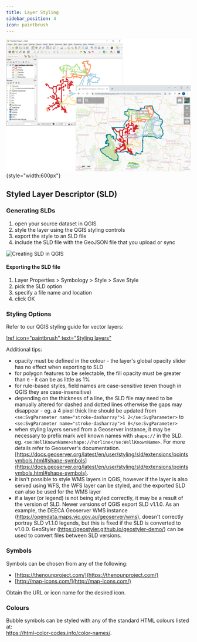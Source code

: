 ```yaml
---
title: Layer Styling
sidebar_position: 4
icon: paintbrush
---
```


![](/static/img/tweet-gallery/northern_grampians_waste_route_styling.png){style="width:600px"}

## Styled Layer Descriptor (SLD)

### Generating SLDs

1. open your source dataset in QGIS
2. style the layer using the QGIS styling controls
3. export the style to an SLD file
4. include the SLD file with the GeoJSON file that you upload or sync

![Creating SLD in QGIS](./img/creating-sld-in-qgis.gif)

#### Exporting the SLD file

1. Layer Properties > Symbology > Style > Save Style
2. pick the SLD option
3. specify a file name and location
4. click OK

### Styling Options

Refer to our QGIS styling guide for vector layers:

[!ref icon="paintbrush" text="Styling layers"](./qgis/styling-layers.md)

Additional tips:

* opacity must be defined in the colour - the layer's global opacity slider has no effect when exporting to SLD
* for polygon features to be selectable, the fill opacity must be greater than `0` - it can be as little as 1%
* for rule-based styles, field names are case-sensitive (even though in QGIS they are case-insensitive)
* depending on the thickness of a line, the SLD file may need to be manually altered for dashed and dotted lines otherwise the gaps may disappear - eg. a 4 pixel thick line should be updated from `<se:SvgParameter name="stroke-dasharray">1 2</se:SvgParameter>` to `<se:SvgParameter name="stroke-dasharray">4 8</se:SvgParameter>`
* when styling layers served from a Geoserver instance, it may be necessary to prefix mark well known names with `shape://` in the SLD. eg. `<se:WellKnownName>shape://horline</se:WellKnownName>`.  For more details refer to Geoserver's documentation. [https://docs.geoserver.org/latest/en/user/styling/sld/extensions/pointsymbols.html#shape-symbols](https://docs.geoserver.org/latest/en/user/styling/sld/extensions/pointsymbols.html#shape-symbols).
* it isn't possible to style WMS layers in QGIS, however if the layer is also served using WFS, the WFS layer can be styled, and the exported SLD can also be used for the WMS layer
* if a layer (or legend) is not being styled correctly, it may be a result of the version of SLD.  Newer versions of QGIS export SLD v1.1.0.  As an example, the DEECA Geoserver WMS instance (https://opendata.maps.vic.gov.au/geoserver/wms), doesn't correctly portray SLD v1.1.0 legends, but this is fixed if the SLD is converted to v1.0.0.  GeoStyler (https://geostyler.github.io/geostyler-demo/) can be used to convert files between SLD versions.

### Symbols

Symbols can be chosen from any of the following:

* [https://thenounproject.com/](https://thenounproject.com/)
* [http://map-icons.com/](http://map-icons.com/)

Obtain the URL or icon name for the desired icon.

### Colours

Bubble symbols can be styled with any of the standard HTML colours listed at:<br/>
https://html-color-codes.info/color-names/.
